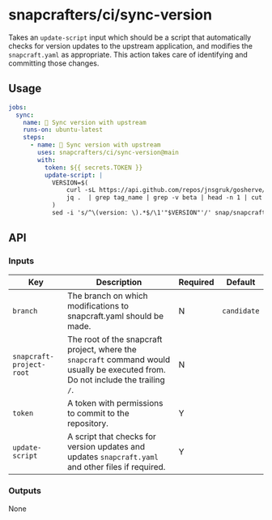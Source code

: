 # snapcrafters/ci/sync-version

Takes an `update-script` input which should be a script that automatically checks for version
updates to the upstream application, and modifies the `snapcraft.yaml` as appropriate. This action
takes care of identifying and committing those changes.

## Usage

```yaml
jobs:
  sync:
    name: 🔄 Sync version with upstream
    runs-on: ubuntu-latest
    steps:
      - name: 🔄 Sync version with upstream
        uses: snapcrafters/ci/sync-version@main
        with:
          token: ${{ secrets.TOKEN }}
          update-script: |
            VERSION=$(
                curl -sL https://api.github.com/repos/jnsgruk/gosherve/releases | 
                jq .  | grep tag_name | grep -v beta | head -n 1 | cut -d'"' -f4 | tr -d 'v'
            )
            sed -i 's/^\(version: \).*$/\1'"$VERSION"'/' snap/snapcraft.yaml
```

## API

### Inputs

| Key                      | Description                                                                                                                       | Required |   Default   |
| ------------------------ | --------------------------------------------------------------------------------------------------------------------------------- | -------- | :---------: |
| `branch`                 | The branch on which modifications to snapcraft.yaml should be made.                                                               | N        | `candidate` |
| `snapcraft-project-root` | The root of the snapcraft project, where the `snapcraft` command would usually be executed from. Do not include the trailing `/`. | N        |             |
| `token`                  | A token with permissions to commit to the repository.                                                                             | Y        |             |
| `update-script`          | A script that checks for version updates and updates `snapcraft.yaml` and other files if required.                                | Y        |             |

### Outputs

None
